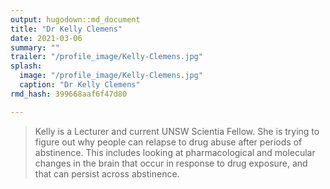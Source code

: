 ```yaml
---
output: hugodown::md_document
title: "Dr Kelly Clemens"
date: 2021-03-06
summary: ""
trailer: "/profile_image/Kelly-Clemens.jpg"
splash:
  image: "/profile_image/Kelly-Clemens.jpg"
  caption: "Dr Kelly Clemens"
rmd_hash: 399668aaf6f47d80

---
```


> Kelly is a Lecturer and current UNSW Scientia Fellow. She is trying to figure out why people can relapse to drug abuse after periods of abstinence. This includes looking at pharmacological and molecular changes in the brain that occur in response to drug exposure, and that can persist across abstinence.

